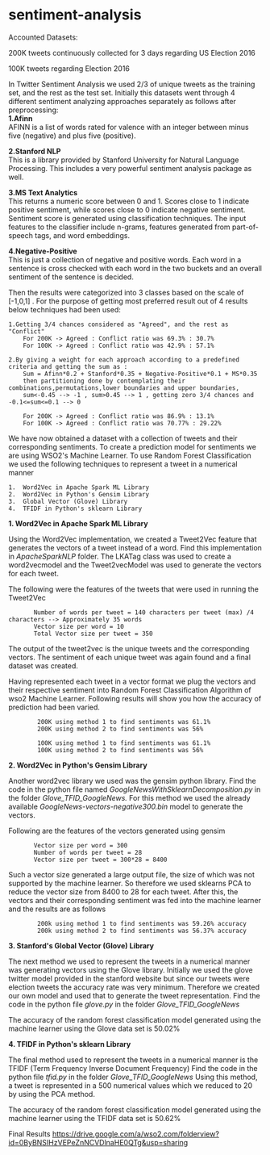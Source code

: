 # sentiment-analysis
Accounted Datasets:

200K tweets continuously collected for 3 days regarding US Election 2016

100K tweets regarding Election 2016

In Twitter Sentiment Analysis we used 2/3 of unique tweets as the training set, and the rest as the test set. Initially this datasets went through 4 different sentiment analyzing approaches separately as follows after preprocessing:  
  **1.Afinn**  
   AFINN is a list of words rated for valence with an integer between minus five (negative) and plus five (positive).
    
  **2.Stanford NLP**  
  This is a library provided by Stanford University for Natural Language Processing. This includes a very powerful sentiment analysis package as well.  
    
  **3.MS Text Analytics**  
  This returns a numeric score between 0 and 1. Scores close to 1 indicate positive sentiment, while scores close to 0 indicate negative sentiment. Sentiment score is generated using classification techniques. The input features to the classifier include n-grams, features generated from part-of-speech tags, and word embeddings. 
      
  **4.Negative-Positive**  
  This is just a collection of negative and positive words. Each word in a sentence is cross checked with each word in the two buckets and an overall sentiment of the sentence is decided.
  
Then the results were categorized into 3 classes based on the scale of [-1,0,1] . For the purpose of getting most preferred result out of 4 results below techniques had been used:
    
    1.Getting 3/4 chances considered as "Agreed", and the rest as "Conflict"
        For 200K -> Agreed : Conflict ratio was 69.3% : 30.7%
        For 100K -> Agreed : Conflict ratio was 42.9% : 57.1%

    2.By giving a weight for each approach according to a predefined criteria and getting the sum as :
        Sum = Afinn*0.2 + Stanford*0.35 + Negative-Positive*0.1 + MS*0.35
        then partitioning done by contemplating their combinations,permutations,lower boundaries and upper boundaries,
        sum<-0.45 --> -1 , sum>0.45 --> 1 , getting zero 3/4 chances and -0.1<=sum<=0.1 --> 0

        For 200K -> Agreed : Conflict ratio was 86.9% : 13.1%
        For 100K -> Agreed : Conflict ratio was 70.77% : 29.22%
        
   We have now obtained a dataset with a collection of tweets and their corresponding sentiments. To create a prediction model for sentiments we are using WSO2's Machine Learner. 
   To use Random Forest Classification we used the following techniques to represent a tweet in a numerical manner
   
    1.  Word2Vec in Apache Spark ML Library
    2.  Word2Vec in Python's Gensim Library
    3.  Global Vector (Glove) Library
    4.  TFIDF in Python's sklearn Library
    
   **1. Word2Vec in Apache Spark ML Library** 
   
  Using the Word2Vec implementation, we created a Tweet2Vec feature that generates the vectors of a tweet instead of a word. Find this implementation in _ApacheSparkNLP_ folder.
  The LKATag class was used to create a word2vecmodel and the Tweet2vecModel was used to generate the vectors for each tweet.
  
  The following were the features of the tweets that were used in running the Tweet2Vec
           
           Number of words per tweet = 140 characters per tweet (max) /4 characters --> Approximately 35 words
           Vector size per word = 10
           Total Vector size per tweet = 350
   
  The output of the tweet2vec is the unique tweets and the corresponding vectors. The sentiment of each unique tweet was again found and a final dataset was created.
   
  Having represented each tweet in a vector format we plug the vectors and their respective sentiment into Random Forest Classification Algorithm of wso2 Machine Learner. Following results will show you how the accuracy of prediction had been varied.
            
            200K using method 1 to find sentiments was 61.1%
            200K using method 2 to find sentiments was 56%
            
            100K using method 1 to find sentiments was 61.1%
            100K using method 2 to find sentiments was 56%
   
   **2. Word2Vec in Python's Gensim Library**
   
   Another word2vec library we used was the gensim python library. Find the code in the python file named _GoogleNewsWithSklearnDecomposition.py_ in the folder _Glove_TFID_GoogleNews._
   For this method we used the already available _GoogleNews-vectors-negative300.bin_ model to generate the vectors.
   
   Following are the features of the vectors generated using gensim
   
           Vector size per word = 300
           Number of words per tweet = 28
           Vector size per tweet = 300*28 = 8400
   
   Such a vector size generated a large output file, the size of which was not supported by the machine learner. So therefore we used sklearns PCA to reduce the vector size from 8400 to 28 for each tweet.
   After this, the vectors and their corresponding sentiment was fed into the machine learner and the results are as follows 
            
            200k using method 1 to find sentiments was 59.26% accuracy
            200k using method 2 to find sentiments was 56.37% accuracy
      
   **3. Stanford's Global Vector (Glove) Library**
   
   The next method we used to represent the tweets in a numerical manner was generating vectors using the Glove library.
   Initially we used the glove twitter model provided in the stanford website but since our tweets were election tweets the accuracy rate was very minimum.
   Therefore we created our own model and used that to generate the tweet representation. Find the code in the python file _glove.py_ in the folder _Glove_TFID_GoogleNews_
   
   The accuracy of the random forest classification model generated using the machine learner using the Glove data set is 50.02%
   
   **4. TFIDF in Python's sklearn Library**
   
   The final method used to represent the tweets in a numerical manner is the TFIDF (Term Frequency Inverse Document Frequency)
   Find the code in the python file _tfid.py_ in the folder _Glove_TFID_GoogleNews_
   Using this method, a tweet is represented in a 500 numerical values which we reduced to 20 by using the PCA method.
   
   The accuracy of the random forest classification model generated using the machine learner using the TFIDF data set is 50.62%
   


Final Results
https://drive.google.com/a/wso2.com/folderview?id=0ByBNSIHzVEPeZnNCVDlnaHE0QTg&usp=sharing
